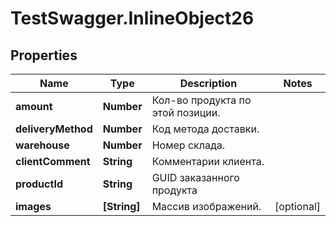 # TestSwagger.InlineObject26

## Properties

Name | Type | Description | Notes
------------ | ------------- | ------------- | -------------
**amount** | **Number** | Кол-во продукта по этой позиции. | 
**deliveryMethod** | **Number** | Код метода доставки. | 
**warehouse** | **Number** | Номер склада. | 
**clientComment** | **String** | Комментарии клиента. | 
**productId** | **String** | GUID заказанного продукта | 
**images** | **[String]** | Массив изображений. | [optional] 


